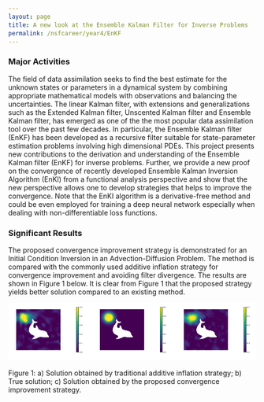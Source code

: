 ```yaml
---
layout: page
title: A new look at the Ensemble Kalman Filter for Inverse Problems
permalink: /nsfcareer/year4/EnKF
---
```



### Major Activities

The field of data assimilation seeks to find the best estimate for the unknown states or parameters in a dynamical system by combining appropriate mathematical models with observations and balancing the uncertainties.  The linear Kalman filter, with extensions and generalizations such as the Extended Kalman filter,  Unscented Kalman filter and Ensemble Kalman filter, has emerged as one of the the most popular data assimilation tool over the past few decades. In particular, the Ensemble Kalman filter (EnKF) has been developed as a recursive filter suitable for state-parameter estimation problems  involving high dimensional PDEs. This project presents new contributions to the derivation and understanding of the Ensemble Kalman filter (EnKF) for inverse problems. Further, we provide a new proof on the convergence of recently developed Ensemble Kalman Inversion Algorithm (EnKI) from a functional analysis perspective and show that the new perspective allows one to develop strategies that helps to improve the convergence.  Note that the EnKI algorithm is a derivative-free method and could be even employed for training a deep neural network especially when dealing with non-differentiable loss functions.



### Significant Results

The proposed convergence improvement strategy is demonstrated for an Initial Condition Inversion in an Advection-Diffusion Problem. The method is compared with the commonly used additive inflation strategy for convergence improvement and avoiding filter divergence. The results are shown in Figure 1 below. It is clear from Figure 1 that the proposed strategy yields better solution compared to an existing method.



<p align="center">
<img src="/assets/figures/Krish/enkf.png">
<figcaption>Figure 1: a)  Solution obtained by traditional additive inflation strategy; b) True solution; c) Solution obtained by the proposed convergence improvement strategy.</figcaption>
</p>

